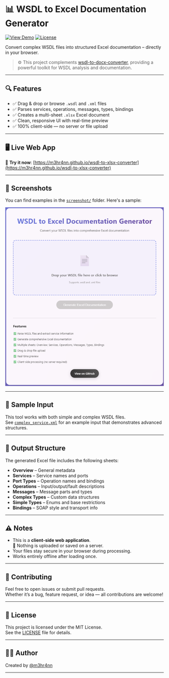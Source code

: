 # 📊 WSDL to Excel Documentation Generator

[![View Demo](https://img.shields.io/badge/Demo-View%20Live-blue?style=for-the-badge)](https://m3hr4nn.github.io/wsdl-to-xlsx-converter/)
[![License](https://img.shields.io/github/license/m3hr4nn/wsdl-to-xlsx-converter?style=for-the-badge)](LICENSE)

Convert complex WSDL files into structured Excel documentation – directly in your browser.

> ⚙️ This project complements [wsdl-to-docx-converter](https://github.com/m3hr4nn/wsdl-to-docx-converter), providing a powerful toolkit for WSDL analysis and documentation.

---

## 🔍 Features

- ✅ Drag & drop or browse `.wsdl` and `.xml` files
- ✅ Parses services, operations, messages, types, bindings
- ✅ Creates a multi-sheet `.xlsx` Excel document
- ✅ Clean, responsive UI with real-time preview
- ✅ 100% client-side — no server or file upload

---

## 🖥 Live Web App

🔗 **Try it now**: [https://m3hr4nn.github.io/wsdl-to-xlsx-converter](https://m3hr4nn.github.io/wsdl-to-xlsx-converter)

---

## 📸 Screenshots

You can find examples in the [`screenshot/`](screenshot/) folder. Here's a sample:

<p align="center">
  <img src="screenshots/preview-screen.png" width="600" alt="WSDL Preview Screenshot">
</p>

---

## 🧪 Sample Input

This tool works with both simple and complex WSDL files.  
See [`complex_service.xml`](complex_service.xml) for an example input that demonstrates advanced structures.

---

## 📁 Output Structure

The generated Excel file includes the following sheets:

- **Overview** – General metadata
- **Services** – Service names and ports
- **Port Types** – Operation names and bindings
- **Operations** – Input/output/fault descriptions
- **Messages** – Message parts and types
- **Complex Types** – Custom data structures
- **Simple Types** – Enums and base restrictions
- **Bindings** – SOAP style and transport info

---

## ⚠️ Notes

- This is a **client-side web application**.  
  🚫 Nothing is uploaded or saved on a server.
- Your files stay secure in your browser during processing.
- Works entirely offline after loading once.

---

## 🤝 Contributing

Feel free to open issues or submit pull requests.  
Whether it’s a bug, feature request, or idea — all contributions are welcome!

---

## 📄 License

This project is licensed under the MIT License.  
See the [LICENSE](LICENSE) file for details.

---

## 👨‍💻 Author

Created by [@m3hr4nn](https://github.com/m3hr4nn)

---

